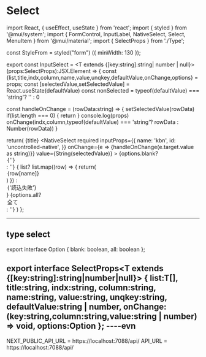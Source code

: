 # Select

import React, { useEffect, useState } from 'react';
import { styled } from '@mui/system';
import { FormControl, InputLabel, NativeSelect, Select, MenuItem  } from '@mui/material';
import { SelectProps } from './Type';

const StyleFrom = styled("form") ({
  minWidth: 130
});

export const InputSelect = <T extends {[key:string]:string| number | null}>(props:SelectProps<T>):JSX.Element => {
  const {list,title,indx,column,name,value,unqkey,defaultValue,onChange,options} = props;
  const [selectedValue,setSelectedValue] = React.useState(defaultValue)
  const nonSelected = typeof(defaultValue) === 'string'? '' : 0

  const handleOnChange = (rowData:string) => {
    setSelectedValue(rowData)
    if(list.length === 0) { return }
    console.log(props)
    onChange(indx,column,typeof(defaultValue) === 'string'? rowData : Number(rowData))
  }

  return(
    <FormControl>
      <InputLabel shrink>{title}</InputLabel>
        <StyleFrom>
          <NativeSelect 
            required
            inputProps={{
              name: 'kbn',
              id: 'uncontrolled-native',
            }}
            onChange={e => {handleOnChange(e.target.value as string)}}
            value={String(selectedValue)}
          >
            {options.blank? <option key={0} value={nonSelected}>{''}</option> : ''}
            {
              list?
                list.map((row) => {
                  return(
                    <option key={row[unqkey]} value={String(row[value])}>{row[name]}</option>)
                })
              : <option key={-1} value={0}>{'読込失敗'}</option>
            }
            {options.all? <option key={99} value={nonSelected}>全て</option> : ''}
          </NativeSelect >
        </StyleFrom>
      </FormControl>
  )
};

----
type select
-----

export interface Option  {
  blank: boolean,
  all: boolean
};

export interface SelectProps<T extends {[key:string]:string|number|null}> {
  list:T[],
  title:string,
  indx:string,
  column:string,
  name:string,
  value:string,
  unqkey:string,
  defaultValue:string | number,
  onChange:(key:string,column:string,value:string | number) => void,
  options:Option
};
----evn
----
NEXT_PUBLIC_API_URL = https://localhost:7088/api/
API_URL = https://localhost:7088/api/

